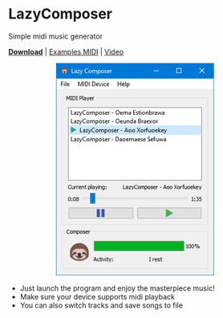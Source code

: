 # LazyComposer
Simple midi music generator

<b><a href="/../../releases">Download</a></b> |
[Examples MIDI](examples) |
<a href="https://www.youtube.com/watch?v=H6xje6YJQ-k">Video</a>

<p align="center">
  <img src="misc/screenshot1.png">
</p>

* Just launch the program and enjoy the masterpiece music!
* Make sure your device supports midi playback
* You can also switch tracks and save songs to file
